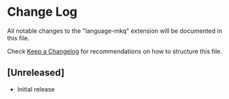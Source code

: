 # Change Log

All notable changes to the "language-mkq" extension will be documented in this file.

Check [Keep a Changelog](http://keepachangelog.com/) for recommendations on how to structure this file.

## [Unreleased]

- Initial release